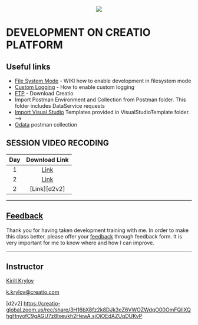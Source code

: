 <p align="center">
    <a href="https://www.creatio.com/">
            <img src="https://github.com/kirillkrylov/ImagesAndPages/wiki/Img/accelerateBannerBlue.png">
    </a>
</p>

# DEVELOPMENT ON CREATIO PLATFORM

## Useful links
<!-- - [Clio][clio] - Integration utility for Creatio platform -->
- [File System Mode][fsmode] - WIKI how to enable development in filesystem mode
- [Custom Logging][nlog] - How to enable custom logging
- [FTP] - Download Creatio
- Import Postman Environment and Collection from Postman folder. This folder includes DataService requests
- [Import Visual Studio][vsTpl] Templates provided in VisualStudioTemplate folder. -->
- [Odata] postman collection



## SESSION VIDEO RECODING
|Day|Download Link|
|:--:|:--:|
|1|[Link][d1v]|
|2|[Link][d2v1]|
|2|[Link][d2v2]|
<!-- 
|3|[Link][d3v]|
|4|[Link][d4v]|
|5|[Link][d5v]|
|6|[Link][d6v]|
|7|[Link][d7v]|
|8|[Link][d8v]|  -->

---
## [Feedback][feedBackForm]
Thank you for having taken development training with me. In order to make this class better, please offer your [feedback][feedBackForm] through feedback form. It is very important for me to know where and how I can improve.

---
## Instructor
[Kirill Krylov][about]


<a href="mailto:k.krylov@creatio.com">k.krylov@creatio.com</a><br />


<!-- Named Links -->
[d1v]: https://creatio-global.zoom.us/rec/play/p8bAIsD66-TuN_L5zeApOwZTs9PQwjQev2kJRQhpRrkfwHwcQYfnJDYDxjj26GNMp7QjAiTgz5gS-04t.yFbFs09WMjFiCONr
[d2v1]:https://creatio-global.zoom.us/rec/share/VCW-Uz8MNu5c5w538uvpJvm7zF06bVLzZpXaAasolDNzsgS6D97RYyg1jxIAat3D.3UwkeoUFr3E_z8To
[d2v2] https://creatio-global.zoom.us/rec/share/3H16bX8fz2k8DJk3eZ6VWOZWdgO00OmFQllXQhgHnyofC9gAGU7z8Ixeukh2HewA.sjOiOEdAZUqDUKvP
<!-- 
[d3v]: https://creatio-global.zoom.us/rec/share/t2fmZm5zH1O5cYtTrl3K0xaR4A3407kJ-_RQswb6tEMI2cCVtStVud_gGP0YbQos.gfx9AVx2SyiRgw0c
[d4v]: https://creatio-global.zoom.us/rec/share/S0mYU7GSBrlmKUr0HUFtvgPVstPFPnSqnYztFq5wZz7iJAH7sy8Sm-iwz_Uu7fS6._LXZ4AK72-CJXzMQ
[d5v]: https://creatio-global.zoom.us/rec/share/XjQVe1HKiYXSAZf3GXl1KkTrPrWXh85m_BIpFEH7YmOqRAw67w9bQ3feGrLb_Xuq.JEginMv4DcYEZq7Z
[d6v]: https://creatio-global.zoom.us/rec/share/8qa2Qqpd9Tmi89WvSvJyWUmAHDKnByb1mqsErytarfoqgXPgvKPbtZegtCov9x6S.KwsQ1kDPdYuE23-V
[d7v]: https://creatio-global.zoom.us/rec/share/E79YR7YYe3fF6WrXXndbI_KGEHXltAH8JL9-qaNz4DTGFC1LAdUOJeLr8tjmhbtv.-sPu7UZhDMRVBkCV
[d8v]: https://creatio-global.zoom.us/rec/share/7p4Rsvt-OemjhfusK-IM5Oy2GeqWURSyxJVQrDxqJnQkPFeXNSE5JG6iq4AI2CNk.eqSIu-Gh6nQljv5U 
-->

<!-- Links -->
[clio]:https://github.com/Advance-Technologies-Foundation/clio
[fsmode]:https://github.com/Academy-Creatio/TrainingProgramm/wiki/Enable-development-in-FileSystem-Mode
[nlog]:https://github.com/Academy-Creatio/TrainingProgramm/wiki/Custom-Logging-with-NLog
[oData]:https://documenter.getpostman.com/view/10204500/SztHX5Qb?version=latest
[vsTpl]:https://docs.microsoft.com/en-us/visualstudio/ide/how-to-create-item-templates?view=vs-2019
[ftp]:http://ftp.bpmonline.com/support/downloads/!Release/installation_files/7.18.0/

[feedBackForm]:https://forms.office.com/Pages/ResponsePage.aspx?id=-6Jce0OmhUOLOTaTQnDHFs1n4KjdfnVBtjvFqBN3Vk9UQTQ3Mjg3VVBMNU82MzJNWDYxU1EwU0NPVy4u
[about]:https://github.com/kirillkrylov/ImagesAndPages/wiki/Kirill-Krylov,-CPA